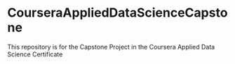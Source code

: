 # CourseraAppliedDataScienceCapstone
This repository is for the Capstone Project in the Coursera Applied Data Science Certificate

